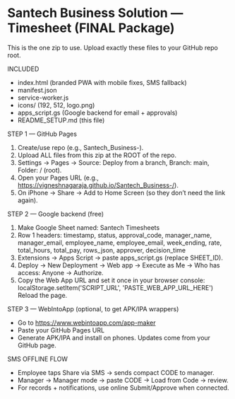 
Santech Business Solution — Timesheet (FINAL Package)
====================================================
This is the one zip to use. Upload exactly these files to your GitHub repo root.

INCLUDED
- index.html (branded PWA with mobile fixes, SMS fallback)
- manifest.json
- service-worker.js
- icons/ (192, 512, logo.png)
- apps_script.gs  (Google backend for email + approvals)
- README_SETUP.md (this file)

STEP 1 — GitHub Pages
1) Create/use repo (e.g., Santech_Business-).
2) Upload ALL files from this zip at the ROOT of the repo.
3) Settings → Pages → Source: Deploy from a branch, Branch: main, Folder: / (root).
4) Open your Pages URL (e.g., https://vigneshnagaraja.github.io/Santech_Business-/).
5) On iPhone → Share → Add to Home Screen (so they don’t need the link again).

STEP 2 — Google backend (free)
1) Make Google Sheet named: Santech Timesheets
2) Row 1 headers:
   timestamp, status, approval_code, manager_name, manager_email, employee_name, employee_email, week_ending, rate, total_hours, total_pay, rows_json, approver, decision_time
3) Extensions → Apps Script → paste apps_script.gs (replace SHEET_ID).
4) Deploy → New Deployment → Web app → Execute as Me → Who has access: Anyone → Authorize.
5) Copy the Web App URL and set it once in your browser console:
   localStorage.setItem('SCRIPT_URL', 'PASTE_WEB_APP_URL_HERE')
   Reload the page.

STEP 3 — WebIntoApp (optional, to get APK/IPA wrappers)
- Go to https://www.webintoapp.com/app-maker
- Paste your GitHub Pages URL
- Generate APK/IPA and install on phones. Updates come from your GitHub page.

SMS OFFLINE FLOW
- Employee taps Share via SMS → sends compact CODE to manager.
- Manager → Manager mode → paste CODE → Load from Code → review.
- For records + notifications, use online Submit/Approve when connected.
